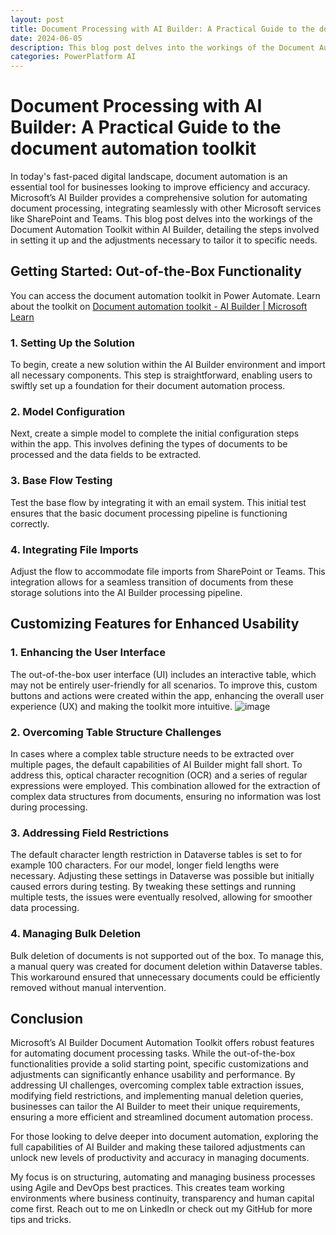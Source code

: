 ```yaml
---
layout: post
title: Document Processing with AI Builder: A Practical Guide to the document automation toolkit
date: 2024-06-05
description: This blog post delves into the workings of the Document Automation Toolkit within AI Builder, detailing the steps involved in setting it up and the adjustments necessary to tailor it to specific needs.
categories: PowerPlatform AI
---
```


# Document Processing with AI Builder: A Practical Guide to the document automation toolkit

In today's fast-paced digital landscape, document automation is an essential tool for businesses looking to improve efficiency and accuracy. Microsoft’s AI Builder provides a comprehensive solution for automating document processing, integrating seamlessly with other Microsoft services like SharePoint and Teams. This blog post delves into the workings of the Document Automation Toolkit within AI Builder, detailing the steps involved in setting it up and the adjustments necessary to tailor it to specific needs.

## Getting Started: Out-of-the-Box Functionality
You can access the document automation toolkit in Power Automate.
Learn about the toolkit on [Document automation toolkit - AI Builder | Microsoft Learn](https://learn.microsoft.com/en-us/ai-builder/doc-automation) 

### 1. Setting Up the Solution

To begin, create a new solution within the AI Builder environment and import all necessary components. This step is straightforward, enabling users to swiftly set up a foundation for their document automation process.

### 2. Model Configuration
Next, create a simple model to complete the initial configuration steps within the app. This involves defining the types of documents to be processed and the data fields to be extracted.

### 3. Base Flow Testing
Test the base flow by integrating it with an email system. This initial test ensures that the basic document processing pipeline is functioning correctly.

### 4. Integrating File Imports
Adjust the flow to accommodate file imports from SharePoint or Teams. This integration allows for a seamless transition of documents from these storage solutions into the AI Builder processing pipeline.

## Customizing Features for Enhanced Usability

### 1. Enhancing the User Interface
The out-of-the-box user interface (UI) includes an interactive table, which may not be entirely user-friendly for all scenarios. To improve this, custom buttons and actions were created within the app, enhancing the overall user experience (UX) and making the toolkit more intuitive.
![image](https://github.com/dva81/dva81.github.io/assets/65031840/22280ec1-a86a-48e5-9f5a-f66a4463c785)

### 2. Overcoming Table Structure Challenges
In cases where a complex table structure needs to be extracted over multiple pages, the default capabilities of AI Builder might fall short. To address this, optical character recognition (OCR) and a series of regular expressions were employed. This combination allowed for the extraction of complex data structures from documents, ensuring no information was lost during processing.

### 3. Addressing Field Restrictions
The default character length restriction in Dataverse tables is set to for example 100 characters. For our model, longer field lengths were necessary. Adjusting these settings in Dataverse was possible but initially caused errors during testing. By tweaking these settings and running multiple tests, the issues were eventually resolved, allowing for smoother data processing.

### 4. Managing Bulk Deletion
Bulk deletion of documents is not supported out of the box. To manage this, a manual query was created for document deletion within Dataverse tables. This workaround ensured that unnecessary documents could be efficiently removed without manual intervention.

## Conclusion

Microsoft’s AI Builder Document Automation Toolkit offers robust features for automating document processing tasks. While the out-of-the-box functionalities provide a solid starting point, specific customizations and adjustments can significantly enhance usability and performance. By addressing UI challenges, overcoming complex table extraction issues, modifying field restrictions, and implementing manual deletion queries, businesses can tailor the AI Builder to meet their unique requirements, ensuring a more efficient and streamlined document automation process.

For those looking to delve deeper into document automation, exploring the full capabilities of AI Builder and making these tailored adjustments can unlock new levels of productivity and accuracy in managing documents.

My focus is on structuring, automating and managing business processes using Agile and DevOps best practices. This creates team working environments where business continuity, transparency and human capital come first. Reach out to me on LinkedIn or check out my GitHub for more tips and tricks.
